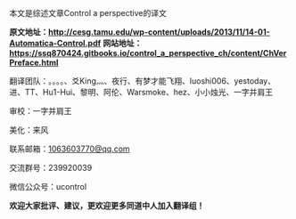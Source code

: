 
本文是综述文章Control a perspective的译文

**原文地址：http://cesg.tamu.edu/wp-content/uploads/2013/11/14-01-Automatica-Control.pdf**
**网站地址：https://ssq870424.gitbooks.io/control_a_perspective_ch/content/ChVerPreface.html**

翻译团队：。。。。、爻King灬、夜行、有梦才能飞翔、luoshi006、yestoday、进、TT、Hu1-Hui、黎明、阿伦、Warsmoke、hez、小小烛光、一字并肩王

审校：一字并肩王

美化：来风

联系邮箱：1063603770@qq.com

交流群号：239920039

微信公众号：ucontrol

**欢迎大家批评、建议，更欢迎更多同道中人加入翻译组！**
